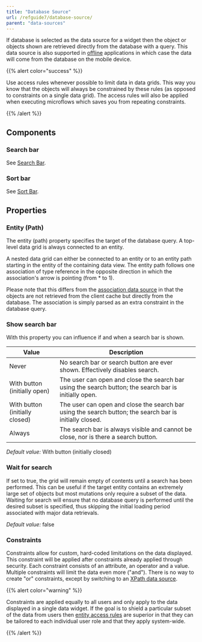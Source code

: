 ```yaml
---
title: "Database Source"
url: /refguide7/database-source/
parent: "data-sources"
---
```



If database is selected as the data source for a widget then the object or objects shown are retrieved directly from the database with a query. This data source is also supported in [offline](/refguide7/offline/) applications in which case the data will come from the database on the mobile device. 

{{% alert color="success" %}}

Use access rules whenever possible to limit data in data grids. This way you know that the objects will always be constrained by these rules (as opposed to constraints on a single data grid). The access rules will also be applied when executing microflows which saves you from repeating constraints.

{{% /alert %}}

## Components

### Search bar

See [Search Bar](/refguide7/search-bar/).

### Sort bar

See [Sort Bar](/refguide7/sort-bar/).

## Properties

### Entity (Path)

The entity (path) property specifies the target of the database query. A top-level data grid is always connected to an entity.

A nested data grid can either be connected to an entity or to an entity path starting in the entity of the containing data view. The entity path follows one association of type reference in the opposite direction in which the association's arrow is pointing (from * to 1).

Please note that this differs from the [association data source](/refguide7/association-source/) in that the objects are not retrieved from the client cache but directly from the database. The association is simply parsed as an extra constraint in the database query.

### Show search bar

With this property you can influence if and when a search bar is shown.

| Value | Description |
| --- | --- |
| Never | No search bar or search button are ever shown. Effectively disables search. |
| With button (initially open) | The user can open and close the search bar using the search button; the search bar is initially open. |
| With button (initially closed) | The user can open and close the search bar using the search button; the search bar is initially closed. |
| Always | The search bar is always visible and cannot be close, nor is there a search button. |

_Default value:_ With button (initially closed)

### Wait for search

If set to true, the grid will remain empty of contents until a search has been performed. This can be useful if the target entity contains an extremely large set of objects but most mutations only require a subset of the data. Waiting for search will ensure that no database query is performed until the desired subset is specified, thus skipping the initial loading period associated with major data retrievals.

_Default value:_ false

### Constraints

Constraints allow for custom, hard-coded limitations on the data displayed. This constraint will be applied after constraints already applied through security. Each constraint consists of an attribute, an operator and a value. Multiple constraints will limit the data even more ("and"). There is no way to create "or" constraints, except by switching to an [XPath data source](/refguide7/xpath-source/).

{{% alert color="warning" %}}

Constraints are applied equally to all users and only apply to the data displayed in a single data widget. If the goal is to shield a particular subset of the data from users then [entity access rules](/refguide7/access-rules/) are superior in that they can be tailored to each individual user role and that they apply system-wide.

{{% /alert %}}
